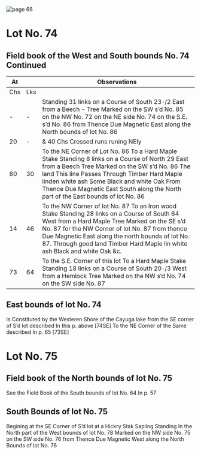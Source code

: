 ![page 66](image/fieldbook/ovid-page-66.jpg)

# Lot No. 74

## Field book of the West and South bounds No. 74 Continued

| At |    | Observations |
| -- | -- | ------------ |
| Chs | Lks | |
| - | - | Standing 31 links on a Course of South 23٠/2 East from a Beech - Tree Marked on the SW s’d No. 85 on the NW No. 72 on the NE side No. 74 on the S.E. s’d No. 86 from Thence Due Magnetic East along the North bounds of lot No. 86 |
20 | - | & 40 Chs Crossed runs runing NEly
80 | 30 | To the NE Corner of Lot No. 86 To a Hard Maple Stake Standing 8 links on a Course of North 29 East from a Beech Tree Marked on the SW s’d No. 86 The land This line Passes Through Timber Hard Maple linden white ash Some Black and white Oak From Thence Due Magnetic East South along the North part of the East bounds of lot No. 86
14 | 46 | To the NW Corner of lot No. 87 To an Iron wood Stake Standing 28 links on a Course of South 64 West from a Hard Maple Tree Marked on the SE s’d  No. 87 for the NW  Corner of lot No. 87 from thence Due Magnetic East along the north bounds of lot No. 87.  Through good land Timber Hard Maple lin white ash Black and white Oak &c.
73 | 64 | To the S.E. Corner of this lot To a Hard Maple Stake Standing 18 links on a Course of South 20٠/3 West from a Hemlock Tree Marked on the NW s’d No. 74 on the SW side No. 87

## East bounds of lot No. 74
Is Constituted by the Westeren Shore of the Cayuga lake from the SE corner of S’d lot described In this p. above [74SE] To the NE Corner of the Same described In p. 65 [73SE]

# Lot No. 75

## Field book of the North bounds of lot No. 75 
See the Field Book of the South bounds of lot No. 64 In p. 57

## South Bounds of lot No. 75
Begining at the SE Corner of S’d lot at a Hickry Stak Sapling Standing In the North part of the West bounds of lot No. 78 Marked on the NW side No. 75 on the SW side No. 76 from Thence Due Magnetic West along the North Bounds of lot No. 76

